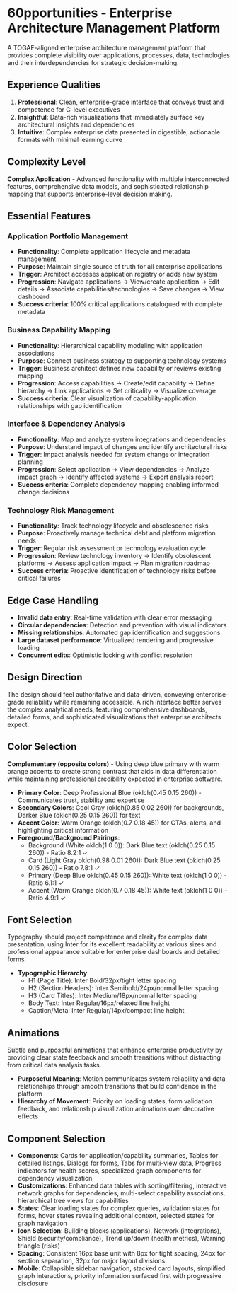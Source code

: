 # 60pportunities - Enterprise Architecture Management Platform

A TOGAF-aligned enterprise architecture management platform that provides complete visibility over applications, processes, data, technologies and their interdependencies for strategic decision-making.

## Experience Qualities
1. **Professional**: Clean, enterprise-grade interface that conveys trust and competence for C-level executives
2. **Insightful**: Data-rich visualizations that immediately surface key architectural insights and dependencies  
3. **Intuitive**: Complex enterprise data presented in digestible, actionable formats with minimal learning curve

## Complexity Level
**Complex Application** - Advanced functionality with multiple interconnected features, comprehensive data models, and sophisticated relationship mapping that supports enterprise-level decision making.

## Essential Features

### Application Portfolio Management
- **Functionality**: Complete application lifecycle and metadata management
- **Purpose**: Maintain single source of truth for all enterprise applications
- **Trigger**: Architect accesses application registry or adds new system
- **Progression**: Navigate applications → View/create application → Edit details → Associate capabilities/technologies → Save changes → View dashboard
- **Success criteria**: 100% critical applications catalogued with complete metadata

### Business Capability Mapping  
- **Functionality**: Hierarchical capability modeling with application associations
- **Purpose**: Connect business strategy to supporting technology systems
- **Trigger**: Business architect defines new capability or reviews existing mapping
- **Progression**: Access capabilities → Create/edit capability → Define hierarchy → Link applications → Set criticality → Visualize coverage
- **Success criteria**: Clear visualization of capability-application relationships with gap identification

### Interface & Dependency Analysis
- **Functionality**: Map and analyze system integrations and dependencies
- **Purpose**: Understand impact of changes and identify architectural risks
- **Trigger**: Impact analysis needed for system change or integration planning
- **Progression**: Select application → View dependencies → Analyze impact graph → Identify affected systems → Export analysis report
- **Success criteria**: Complete dependency mapping enabling informed change decisions

### Technology Risk Management
- **Functionality**: Track technology lifecycle and obsolescence risks
- **Purpose**: Proactively manage technical debt and platform migration needs
- **Trigger**: Regular risk assessment or technology evaluation cycle
- **Progression**: Review technology inventory → Identify obsolescent platforms → Assess application impact → Plan migration roadmap
- **Success criteria**: Proactive identification of technology risks before critical failures

## Edge Case Handling
- **Invalid data entry**: Real-time validation with clear error messaging
- **Circular dependencies**: Detection and prevention with visual indicators  
- **Missing relationships**: Automated gap identification and suggestions
- **Large dataset performance**: Virtualized rendering and progressive loading
- **Concurrent edits**: Optimistic locking with conflict resolution

## Design Direction
The design should feel authoritative and data-driven, conveying enterprise-grade reliability while remaining accessible. A rich interface better serves the complex analytical needs, featuring comprehensive dashboards, detailed forms, and sophisticated visualizations that enterprise architects expect.

## Color Selection
**Complementary (opposite colors)** - Using deep blue primary with warm orange accents to create strong contrast that aids in data differentiation while maintaining professional credibility expected in enterprise software.

- **Primary Color**: Deep Professional Blue (oklch(0.45 0.15 260)) - Communicates trust, stability and expertise
- **Secondary Colors**: Cool Gray (oklch(0.85 0.02 260)) for backgrounds, Darker Blue (oklch(0.25 0.15 260)) for text
- **Accent Color**: Warm Orange (oklch(0.7 0.18 45)) for CTAs, alerts, and highlighting critical information
- **Foreground/Background Pairings**:
  - Background (White oklch(1 0 0)): Dark Blue text (oklch(0.25 0.15 260)) - Ratio 8.2:1 ✓
  - Card (Light Gray oklch(0.98 0.01 260)): Dark Blue text (oklch(0.25 0.15 260)) - Ratio 7.8:1 ✓  
  - Primary (Deep Blue oklch(0.45 0.15 260)): White text (oklch(1 0 0)) - Ratio 6.1:1 ✓
  - Accent (Warm Orange oklch(0.7 0.18 45)): White text (oklch(1 0 0)) - Ratio 4.9:1 ✓

## Font Selection
Typography should project competence and clarity for complex data presentation, using Inter for its excellent readability at various sizes and professional appearance suitable for enterprise dashboards and detailed forms.

- **Typographic Hierarchy**:
  - H1 (Page Title): Inter Bold/32px/tight letter spacing
  - H2 (Section Headers): Inter Semibold/24px/normal letter spacing  
  - H3 (Card Titles): Inter Medium/18px/normal letter spacing
  - Body Text: Inter Regular/16px/relaxed line height
  - Caption/Meta: Inter Regular/14px/compact line height

## Animations
Subtle and purposeful animations that enhance enterprise productivity by providing clear state feedback and smooth transitions without distracting from critical data analysis tasks.

- **Purposeful Meaning**: Motion communicates system reliability and data relationships through smooth transitions that build confidence in the platform
- **Hierarchy of Movement**: Priority on loading states, form validation feedback, and relationship visualization animations over decorative effects

## Component Selection
- **Components**: Cards for application/capability summaries, Tables for detailed listings, Dialogs for forms, Tabs for multi-view data, Progress indicators for health scores, specialized graph components for dependency visualization
- **Customizations**: Enhanced data tables with sorting/filtering, interactive network graphs for dependencies, multi-select capability associations, hierarchical tree views for capabilities
- **States**: Clear loading states for complex queries, validation states for forms, hover states revealing additional context, selected states for graph navigation
- **Icon Selection**: Building blocks (applications), Network (integrations), Shield (security/compliance), Trend up/down (health metrics), Warning triangle (risks)
- **Spacing**: Consistent 16px base unit with 8px for tight spacing, 24px for section separation, 32px for major layout divisions
- **Mobile**: Collapsible sidebar navigation, stacked card layouts, simplified graph interactions, priority information surfaced first with progressive disclosure
